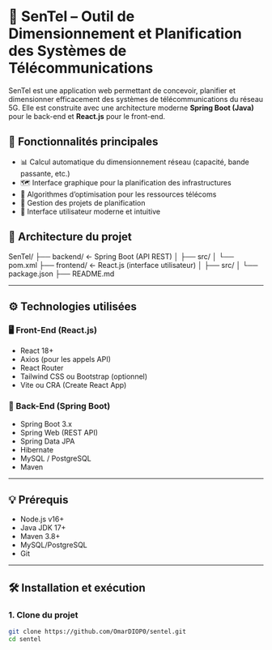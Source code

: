 # 📡 SenTel – Outil de Dimensionnement et Planification des Systèmes de Télécommunications

SenTel est une application web permettant de concevoir, planifier et dimensionner efficacement des systèmes de télécommunications du réseau 5G. Elle est construite avec une architecture moderne **Spring Boot (Java)** pour le back-end et **React.js** pour le front-end.


## 🚀 Fonctionnalités principales

- 📊 Calcul automatique du dimensionnement réseau (capacité, bande passante, etc.)
- 🗺️ Interface graphique pour la planification des infrastructures
- 🧠 Algorithmes d’optimisation pour les ressources télécoms
- 📁 Gestion des projets de planification
- 👥 Interface utilisateur moderne et intuitive


## 🧱 Architecture du projet

SenTel/
├── backend/ ← Spring Boot (API REST)
│ ├── src/
│ └── pom.xml
├── frontend/ ← React.js (interface utilisateur)
│ ├── src/
│ └── package.json
├── README.md

---

## ⚙️ Technologies utilisées

### 🖥️ Front-End (React.js)
- React 18+
- Axios (pour les appels API)
- React Router
- Tailwind CSS ou Bootstrap (optionnel)
- Vite ou CRA (Create React App)

### 🔧 Back-End (Spring Boot)
- Spring Boot 3.x
- Spring Web (REST API)
- Spring Data JPA
- Hibernate
- MySQL / PostgreSQL
- Maven

---

## 💡 Prérequis

- Node.js v16+
- Java JDK 17+
- Maven 3.8+
- MySQL/PostgreSQL
- Git

---

## 🛠️ Installation et exécution

### 1. Clone du projet
```bash
git clone https://github.com/OmarDIOP0/sentel.git
cd sentel
